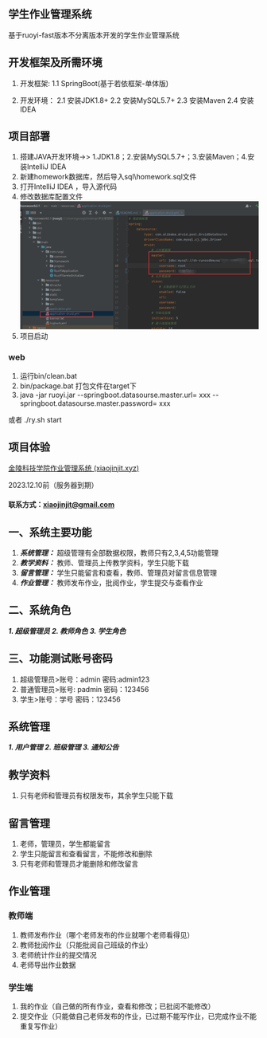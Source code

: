 ## 学生作业管理系统
基于ruoyi-fast版本不分离版本开发的学生作业管理系统

## 开发框架及所需环境
1. 开发框架:
    1.1 SpringBoot(基于若依框架-单体版)

2. 开发环境：
   2.1 安装JDK1.8+
   2.2 安装MySQL5.7+
   2.3 安装Maven
   2.4 安装IDEA

## 项目部署
1. 搭建JAVA开发环境->> 1.JDK1.8；2.安装MySQL5.7+；3.安装Maven；4.安装IntelliJ IDEA
2. 新建homework数据库，然后导入sql\homework.sql文件
3. 打开IntelliJ IDEA ，导入源代码
4. 修改数据库配置文件
    ![image-20231126160634792](doc/image-20231126160634792.png)
5. 项目启动
### web
1. 运行bin/clean.bat
2. bin/package.bat 打包文件在target下
3. java -jar ruoyi.jar --springboot.datasourse.master.url= xxx --springboot.datasourse.master.password= xxx

或者 ./ry.sh start

## 项目体验
[金陵科技学院作业管理系统 (xiaojinjit.xyz)](http://www.xiaojinjit.xyz/login)

2023.12.10前（服务器到期）

#### 联系方式：xiaojinjit@gmail.com

## 一、系统主要功能
1. _**系统管理：**_ 超级管理有全部数据权限，教师只有2,3,4,5功能管理
2. _**教学资料：**_ 教师、管理员上传教学资料，学生只能下载
3. _**留言管理：**_ 学生只能留言和查看，教师、管理员对留言信息管理
4. _**作业管理：**_ 教师发布作业，批阅作业，学生提交与查看作业

## 二、系统角色
_**1. 超级管理员**_
_**2. 教师角色**_
_**3. 学生角色**_

## 三、功能测试账号密码
1. 超级管理员>账号：admin 密码:admin123
2. 普通管理员>账号: padmin 密码：123456
3. 学生>账号：学号 密码：123456

## 系统管理
**_1. 用户管理_**
**_2. 班级管理_**
**_3. 通知公告_**

## 教学资料
1. 只有老师和管理员有权限发布，其余学生只能下载

## 留言管理
1. 老师，管理员，学生都能留言
2. 学生只能留言和查看留言，不能修改和删除
3. 只有老师和管理员才能删除和修改留言

## 作业管理
### 教师端
1. 教师发布作业（哪个老师发布的作业就哪个老师看得见）
2. 教师批阅作业（只能批阅自己班级的作业）
3. 老师统计作业的提交情况
4. 老师导出作业数据
### 学生端
1. 我的作业（自己做的所有作业，查看和修改；已批阅不能修改）
2. 提交作业（只能做自己老师发布的作业，已过期不能写作业，已完成作业不能重复写作业）



